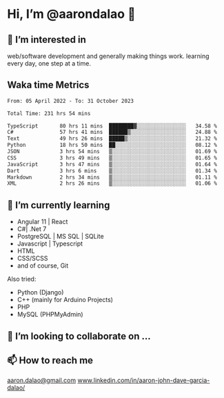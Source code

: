# __Hi, I’m @aarondalao__ 👋 
## 👀 I’m interested in 
web/software development and generally making things work.
learning every day, one step at a time. 

## Waka time Metrics
<!--START_SECTION:waka-->

```txt
From: 05 April 2022 - To: 31 October 2023

Total Time: 231 hrs 54 mins

TypeScript       80 hrs 11 mins  ████████▓░░░░░░░░░░░░░░░░   34.58 %
C#               57 hrs 41 mins  ██████▒░░░░░░░░░░░░░░░░░░   24.88 %
Text             49 hrs 26 mins  █████▒░░░░░░░░░░░░░░░░░░░   21.32 %
Python           18 hrs 50 mins  ██░░░░░░░░░░░░░░░░░░░░░░░   08.12 %
JSON             3 hrs 54 mins   ▒░░░░░░░░░░░░░░░░░░░░░░░░   01.69 %
CSS              3 hrs 49 mins   ▒░░░░░░░░░░░░░░░░░░░░░░░░   01.65 %
JavaScript       3 hrs 47 mins   ▒░░░░░░░░░░░░░░░░░░░░░░░░   01.64 %
Dart             3 hrs 6 mins    ▒░░░░░░░░░░░░░░░░░░░░░░░░   01.34 %
Markdown         2 hrs 34 mins   ▒░░░░░░░░░░░░░░░░░░░░░░░░   01.11 %
XML              2 hrs 26 mins   ▒░░░░░░░░░░░░░░░░░░░░░░░░   01.06 %
```

<!--END_SECTION:waka-->

## 🌱 I’m currently learning 

- Angular 11 | React 
- C#| .Net 7
- PostgreSQL | MS SQL | SQLite
- Javascript | Typescript
- HTML 
- CSS/SCSS
- and of course, Git 


Also tried:
- Python (Django)
- C++ (mainly for Arduino Projects)
- PHP
- MySQL (PHPMyAdmin)


## 💞️ I’m looking to collaborate on ...

## 📫 How to reach me 
aaron.dalao@gmail.com
www.linkedin.com/in/aaron-john-dave-garcia-dalao/

<!---
aarondalao/aarondalao is a ✨ special ✨ repository because its `README.md` (this file) appears on your GitHub profile.
You can click the Preview link to take a look at your changes.
--->
